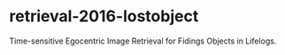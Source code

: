 # retrieval-2016-lostobject
Time-sensitive Egocentric Image Retrieval for Fidings Objects in Lifelogs. 
